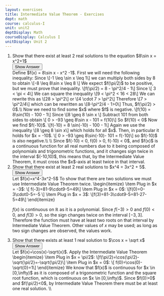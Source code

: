 ```yaml
---
layout: exercises
title: Intermediate Value Theorem - Exercises
dept: math
course: calculus-I
unit: unit2
deptDisplay: Math
courseDisplay: Calculus I
unitDisplay: Unit 2
---
```


<ol>
<li> <div class="exercise"> Show that there exist at least 2 real solutions to the equation $8\sin x = x^2+1$


<div class="answerBox">
<button onclick="myFunction('answer1')" class="answerButton">Show Answer</button>
<div  id="answer1" class="answer">
Define $f(x) = 8\sin x - x^2 -1$. First we will need the following inequality: Since \[-1 \leq \sin x \leq 1\] we can multiply both sides by 8 to obtain \[-8 \leq 8\sin x \leq 8 \]
We expect $f(\pi/2)$ to be positive, but we must prove that inequality. 
\[f(\pi/2) = 8 - \pi^2/4 - 1\] Since
\[ 3 < \pi < 4\] 
We can square the inequality
\[9 < \pi^2 < 16 < 28\] We can rewrite this as 
\[28 > \pi^2\] or 
\[4 \cdot 7 > \pi^2\]
Therefore
\[7 > \pi^2/4\]
which can be rewritten as 
\[8-\pi^2/4 - 1>0\] 
Thus, $f(\pi/2) > 0$.\\
Now we need to find some $x$ where $f$ is negative. 
\[f(10)  = 8\sin(10) - 100 - 1\]
Since 
\[8 \geq 8 \sin x \]
Subtract 101 from both sides to obtain
\[ 0 > -93 \geq 8\sin x - 101 = f(10)\]
So $f(10) < 0$
Now we find $f(-10)$. 
\[f(-10) = 8 \sin(-10) - 100 - 1\]
Again we use the inequality 
\[8 \geq 8 \sin x\]
which holds for all $x$. Then, in particular it holds for $x = -10$.
\[ 0 > -93 \geq 8\sin(-10)- 101 = f(-10)\]
so $f(-10)$ is also negative.\\
\\
Since $f(-10) < 0, f(0) > 0, f(-10) < 0$, and $f(x)$ is a continuous function for all real numbers due to it being composed of polynomials and trigonometric functions, and it changes sign twice in the interval $(-10,10)$, this means that, by the Intermediate Value Theorem, it must cross the $x$-axis at least twice in that interval. 
</div> 
</div>
</div>
</li>

<li> <div class="exercise"> Show that there exist at least 2 real solutions to $x^4 = 3x^2 + 5$.

<div class="answerBox">
<button onclick="myFunction('answer2')" class="answerButton">Show Answer</button>

<div  id="answer2" class="answer">
Let $f(x)=x^4-3x^2-5$
To show that there are two solutions we must use Intermediate Value Theorem twice.
\begin{itemize}
\item Plug in $x = -3$:
\[ f(-3)=81-9\cdot9-5=49\]
\item Plug in $x = 0$:
\[f(0)=0-3\cdot0-5=-5 \]
\item Plug in $x = 3$:
\[f(3)=81-3\cdot9-5=81-27-5=49\]
\end{itemize}

$f(x)$ is continuous on $\mathbb{R}$ as it is a polynomial. Since $f(-3)>0$ and $f(0)<0$, and $f(3)>0$, so the sign changes twice on the interval $[-3,3]$. Therefore the function must have at least two roots on that interval by Intermediate Value Theorem. Other values of $x$ may be used; as long as two sign changes are observed, the values work. 
</div> 
</div>
</div>
</li>



<li> <div class="exercise"> Show that there exists at least 1 real solution to $\cos x = \sqrt x$

<div class="answerBox">
<button onclick="myFunction('answer3')" class="answerButton">Show Answer</button>
<div  id="answer3" class="answer">
Let $f(x)=\cos(x)-\sqrt{x}$. Apply the Intermediate Value Theorem
\begin{itemize}
\item Plug in $x = \pi/2$:
\[f(\pi/2)=\cos(\pi/2)-\sqrt{\pi/2}=-\sqrt{\pi/2}\]
\item Plug in $x = 0$:
\[ f(0)=\cos(0)-\sqrt{0}=1\]
\end{itemize}
We know that $f(x)$ is continuous for $x \in [0,\infty)$ as it is composed of a trigonometric function and the square root function, which is continuous on $x \in [0,\infty)$. Since $f(0)>0$ and $f(\pi/2)<0$, by Intermediate Value Theorem there must be at least one real solution. \\
</div> 
</div>
</div>
</li>
</ol>

